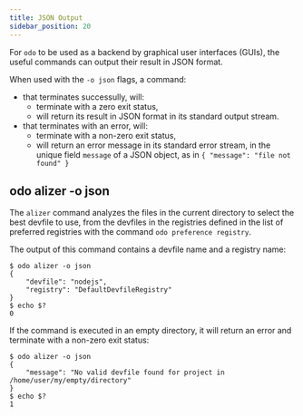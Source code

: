 ```yaml
---
title: JSON Output
sidebar_position: 20
---
```


For `odo` to be used as a backend by graphical user interfaces (GUIs),
the useful commands can output their result in JSON format.

When used with the `-o json` flags, a command:
- that terminates successully, will:
  - terminate with a zero exit status,
  - will return its result in JSON format in its standard output stream.
- that terminates with an error, will:
  - terminate with a non-zero exit status,
  - will return an error message in its standard error stream, in the unique field `message` of a JSON object, as in `{ "message": "file not found" }`

## odo alizer -o json

The `alizer` command analyzes the files in the current directory to select the best devfile to use,
from the devfiles in the registries defined in the list of preferred registries with the command `odo preference registry`.

The output of this command contains a devfile name and a registry name:

```
$ odo alizer -o json
{
    "devfile": "nodejs",
    "registry": "DefaultDevfileRegistry"
}
$ echo $?
0
```

If the command is executed in an empty directory, it will return an error and terminate with a non-zero exit status:

```
$ odo alizer -o json
{
	"message": "No valid devfile found for project in /home/user/my/empty/directory"
}
$ echo $?
1
```
